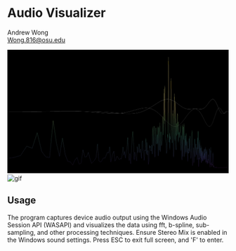 # Audio Visualizer
Andrew Wong <br>
Wong.816@osu.edu

![screenshot](screenshots/Capture.JPG)
![gif](screenshots/Animation.GIF)

## Usage

The program captures device audio output using the Windows Audio Session API (WASAPI) and visualizes the data using fft, b-spline, sub-sampling, and other processing techniques.
Ensure Stereo Mix is enabled in the Windows sound settings.
Press ESC to exit full screen, and 'F' to enter.